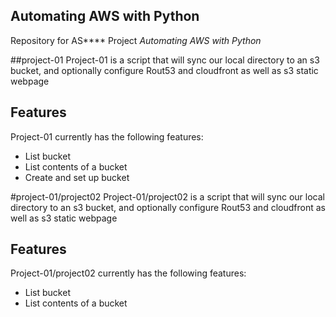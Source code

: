 ## Automating AWS with Python
Repository for AS**** Project *Automating AWS with  Python*

##project-01
Project-01 is a script that will sync our local directory to an s3 bucket, and optionally configure Rout53 and cloudfront as well as s3 static webpage



## Features
Project-01 currently has the following features:

- List bucket
- List contents of a bucket
- Create and set up bucket



#project-01/project02
Project-01/project02 is a script that will sync our local directory to an s3 bucket, and optionally configure Rout53 and cloudfront as well as s3 static webpage


## Features
Project-01/project02 currently has the following features:

- List bucket
- List contents of a bucket
